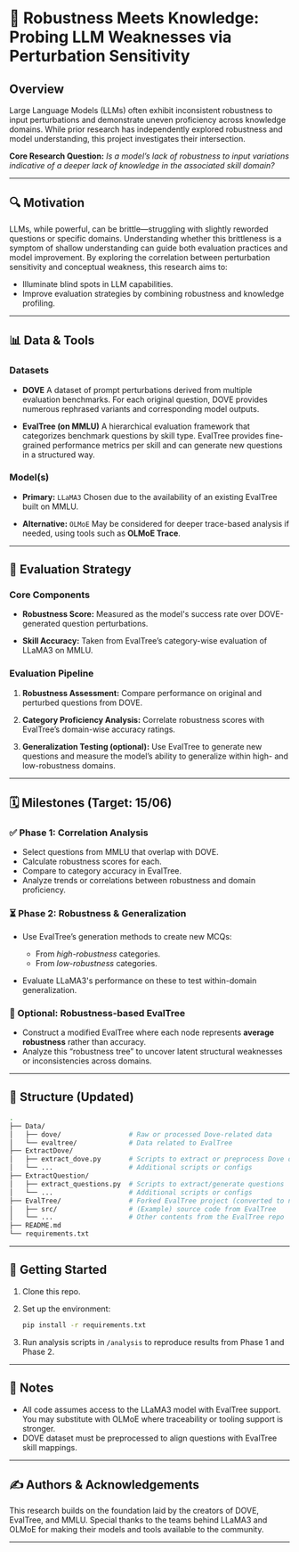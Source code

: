 # 🧠 Robustness Meets Knowledge: Probing LLM Weaknesses via Perturbation Sensitivity

## Overview

Large Language Models (LLMs) often exhibit inconsistent robustness to input perturbations and demonstrate uneven proficiency across knowledge domains. While prior research has independently explored robustness and model understanding, this project investigates their intersection.

**Core Research Question:**
_Is a model’s lack of robustness to input variations indicative of a deeper lack of knowledge in the associated skill domain?_

---

## 🔍 Motivation

LLMs, while powerful, can be brittle—struggling with slightly reworded questions or specific domains. Understanding whether this brittleness is a symptom of shallow understanding can guide both evaluation practices and model improvement. By exploring the correlation between perturbation sensitivity and conceptual weakness, this research aims to:

- Illuminate blind spots in LLM capabilities.
- Improve evaluation strategies by combining robustness and knowledge profiling.

---

## 📊 Data & Tools

### Datasets

- **DOVE**
  A dataset of prompt perturbations derived from multiple evaluation benchmarks. For each original question, DOVE provides numerous rephrased variants and corresponding model outputs.

- **EvalTree (on MMLU)**
  A hierarchical evaluation framework that categorizes benchmark questions by skill type. EvalTree provides fine-grained performance metrics per skill and can generate new questions in a structured way.

### Model(s)

- **Primary:** `LLaMA3`
  Chosen due to the availability of an existing EvalTree built on MMLU.

- **Alternative:** `OLMoE`
  May be considered for deeper trace-based analysis if needed, using tools such as **OLMoE Trace**.

---

## 🧪 Evaluation Strategy

### Core Components

- **Robustness Score:**
  Measured as the model's success rate over DOVE-generated question perturbations.

- **Skill Accuracy:**
  Taken from EvalTree’s category-wise evaluation of LLaMA3 on MMLU.

### Evaluation Pipeline

1. **Robustness Assessment:**
   Compare performance on original and perturbed questions from DOVE.

2. **Category Proficiency Analysis:**
   Correlate robustness scores with EvalTree’s domain-wise accuracy ratings.

3. **Generalization Testing (optional):**
   Use EvalTree to generate new questions and measure the model’s ability to generalize within high- and low-robustness domains.

---

## 🗓️ Milestones (Target: 15/06)

### ✅ Phase 1: Correlation Analysis

- Select questions from MMLU that overlap with DOVE.
- Calculate robustness scores for each.
- Compare to category accuracy in EvalTree.
- Analyze trends or correlations between robustness and domain proficiency.

### ⏳ Phase 2: Robustness & Generalization

- Use EvalTree’s generation methods to create new MCQs:

  - From _high-robustness_ categories.
  - From _low-robustness_ categories.

- Evaluate LLaMA3's performance on these to test within-domain generalization.

### 🧪 Optional: Robustness-based EvalTree

- Construct a modified EvalTree where each node represents **average robustness** rather than accuracy.
- Analyze this “robustness tree” to uncover latent structural weaknesses or inconsistencies across domains.

---

## 📁 Structure (Updated)

```bash
.
├── Data/
│   ├── dove/                 # Raw or processed Dove-related data
│   └── evaltree/             # Data related to EvalTree
├── ExtractDove/
│   ├── extract_dove.py       # Scripts to extract or preprocess Dove data
│   └── ...                   # Additional scripts or configs
├── ExtractQuestion/
│   ├── extract_questions.py  # Scripts to extract/generate questions
│   └── ...                   # Additional scripts or configs
├── EvalTree/                 # Forked EvalTree project (converted to normal folder)
│   ├── src/                  # (Example) source code from EvalTree
│   └── ...                   # Other contents from the EvalTree repo
├── README.md
└── requirements.txt
```

---

## 🚀 Getting Started

1. Clone this repo.
2. Set up the environment:

   ```bash
   pip install -r requirements.txt
   ```

3. Run analysis scripts in `/analysis` to reproduce results from Phase 1 and Phase 2.

---

## 📌 Notes

- All code assumes access to the LLaMA3 model with EvalTree support. You may substitute with OLMoE where traceability or tooling support is stronger.
- DOVE dataset must be preprocessed to align questions with EvalTree skill mappings.

---

## ✍️ Authors & Acknowledgements

This research builds on the foundation laid by the creators of DOVE, EvalTree, and MMLU. Special thanks to the teams behind LLaMA3 and OLMoE for making their models and tools available to the community.

---
